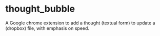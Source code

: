 # thought_bubble
A Google chrome extension to add a thought (textual form) to update a (dropbox) file, with emphasis on speed.

